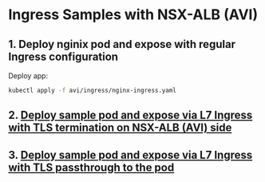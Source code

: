 # Ingress Samples with NSX-ALB (AVI)

## 1. Deploy nginix pod and expose with regular Ingress configuration

Deploy app:
```bash
kubectl apply -f avi/ingress/nginx-ingress.yaml
```

## 2. [Deploy sample pod and expose via L7 Ingress with TLS termination on NSX-ALB (AVI) side](/avi/ssl-ingress/README.md)

## 3. [Deploy sample pod and expose via L7 Ingress with TLS passthrough to the pod](/avi/ssl-pass-ingress/README.md)